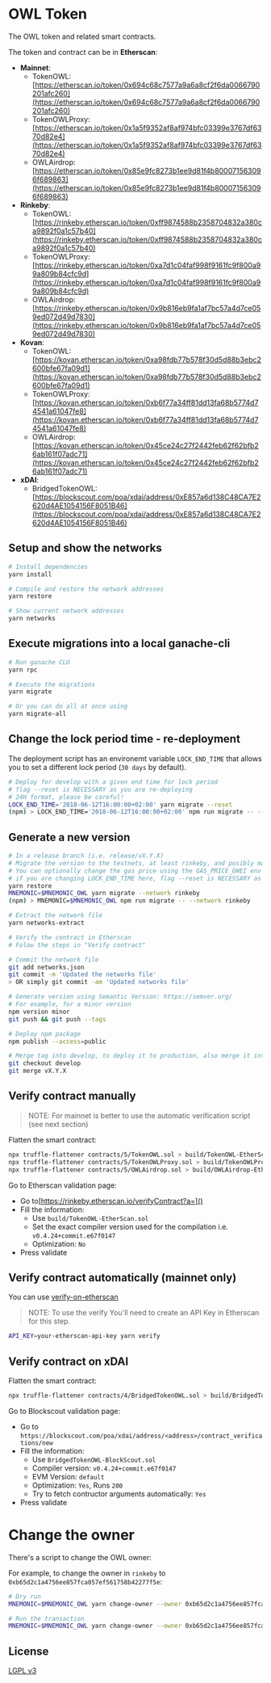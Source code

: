# OWL Token
The OWL token and related smart contracts.

The token and contract can be in **Etherscan**:

* **Mainnet**: 
  * TokenOWL: [https://etherscan.io/token/0x694c68c7577a9a6a8cf2f6da0066790201afc260](https://etherscan.io/token/0x694c68c7577a9a6a8cf2f6da0066790201afc260)
  * TokenOWLProxy: [https://etherscan.io/token/0x1a5f9352af8af974bfc03399e3767df6370d82e4](https://etherscan.io/token/0x1a5f9352af8af974bfc03399e3767df6370d82e4)
  * OWLAirdrop: [https://etherscan.io/token/0x85e9fc8273b1ee9d81f4b800071563096f689863](https://etherscan.io/token/0x85e9fc8273b1ee9d81f4b800071563096f689863)
* **Rinkeby**:
  * TokenOWL: [https://rinkeby.etherscan.io/token/0xff9874588b2358704832a380ca9892f0a1c57b40](https://rinkeby.etherscan.io/token/0xff9874588b2358704832a380ca9892f0a1c57b40)
  * TokenOWLProxy: [https://rinkeby.etherscan.io/token/0xa7d1c04faf998f9161fc9f800a99a809b84cfc9d](https://rinkeby.etherscan.io/token/0xa7d1c04faf998f9161fc9f800a99a809b84cfc9d)
  * OWLAirdrop: [https://rinkeby.etherscan.io/token/0x9b816eb9fa1af7bc57a4d7ce059ed072d49d7830](https://rinkeby.etherscan.io/token/0x9b816eb9fa1af7bc57a4d7ce059ed072d49d7830)
* **Kovan**:
  * TokenOWL: [https://kovan.etherscan.io/token/0xa98fdb77b578f30d5d88b3ebc2600bfe67fa09d1](https://kovan.etherscan.io/token/0xa98fdb77b578f30d5d88b3ebc2600bfe67fa09d1)
  * TokenOWLProxy: [https://kovan.etherscan.io/token/0xb6f77a34ff81dd13fa68b5774d74541a61047fe8](https://kovan.etherscan.io/token/0xb6f77a34ff81dd13fa68b5774d74541a61047fe8)
  * OWLAirdrop: [https://kovan.etherscan.io/token/0x45ce24c27f2442feb62f62bfb26ab161f07adc71](https://kovan.etherscan.io/token/0x45ce24c27f2442feb62f62bfb26ab161f07adc71)
* **xDAI**:
  * BridgedTokenOWL: [https://blockscout.com/poa/xdai/address/0xE857a6d138C48CA7E2620d4AE1054156F8051B46](https://blockscout.com/poa/xdai/address/0xE857a6d138C48CA7E2620d4AE1054156F8051B46)

## Setup and show the networks
```bash
# Install dependencies
yarn install

# Compile and restore the network addresses
yarn restore

# Show current network addresses
yarn networks
```

## Execute migrations into a local ganache-cli
```bash
# Run ganache CLU
yarn rpc

# Execute the migrations
yarn migrate

# Or you can do all at once using
yarn migrate-all
```

## Change the lock period time - re-deployment
The deployment script has an environemt variable `LOCK_END_TIME` that 
allows you to set a different lock period (`30 days` by default).

```bash
# Deploy for develop with a given end time for lock period
# flag --reset is NECESSARY as you are re-deploying
# 24H format, please be careful!
LOCK_END_TIME='2018-06-12T16:00:00+02:00' yarn migrate --reset
(npm) > LOCK_END_TIME='2018-06-12T16:00:00+02:00' npm run migrate -- --reset
```

## Generate a new version
```bash
# In a release branch (i.e. release/vX.Y.X)
# Migrate the version to the testnets, at least rinkeby, and posibly mainnet
# You can optionally change the gas price using the GAS_PRICE_GWEI env variable
# if you are changing LOCK_END_TIME here, flag --reset is NECESSARY as you are re-deploying
yarn restore
MNEMONIC=$MNEMONIC_OWL yarn migrate --network rinkeby
(npm) > MNEMONIC=$MNEMONIC_OWL npm run migrate -- --network rinkeby

# Extract the network file
yarn networks-extract

# Verify the contract in Etherscan
# Folow the steps in "Verify contract"

# Commit the network file
git add networks.json
git commit -m 'Updated the networks file'
> OR simply git commit -am 'Updated networks file'

# Generate version using Semantic Version: https://semver.org/
# For example, for a minor version
npm version minor
git push && git push --tags

# Deploy npm package
npm publish --access=public

# Merge tag into develop, to deploy it to production, also merge it into master
git checkout develop
git merge vX.Y.X
```

## Verify contract manually
> NOTE: For mainnet is better to use the automatic verification script (see next section)

Flatten the smart contract:
```bash
npx truffle-flattener contracts/5/TokenOWL.sol > build/TokenOWL-EtherScan.sol
npx truffle-flattener contracts/5/TokenOWLProxy.sol > build/TokenOWLProxy-EtherScan.sol
npx truffle-flattener contracts/5/OWLAirdrop.sol > build/OWLAirdrop-EtherScan.sol
```

Go to Etherscan validation page:
* Go to[https://rinkeby.etherscan.io/verifyContract?a=]()
* Fill the information:
  * Use `build/TokenOWL-EtherScan.sol`
  * Set the exact compiler version used for the compilation i.e. `v0.4.24+commit.e67f0147`
  * Optimization: `No`
* Press validate

## Verify contract automatically (mainnet only)
You can use [verify-on-etherscan](https://www.npmjs.com/package/verify-on-etherscan)

> NOTE: To use the verify You'll need to create an API Key in Etherscan for this step.

```bash
API_KEY=your-etherscan-api-key yarn verify
```

## Verify contract on xDAI

Flatten the smart contract:
```bash
npx truffle-flattener contracts/4/BridgedTokenOWL.sol > build/BridgedTokenOWL-BlockScout.sol
```

Go to Blockscout validation page:
* Go to `https://blockscout.com/poa/xdai/address/<address>/contract_verifications/new`
* Fill the information:
  * Use `BridgedTokenOWL-BlockScout.sol`
  * Compiler version: `v0.4.24+commit.e67f0147`
  * EVM Version: `default`
  * Optimization: `Yes`, Runs `200`
  * Try to fetch contructor arguments automatically: `Yes`
* Press validate


# Change the owner
There's a script to change the OWL owner:

For example, to change the owner in `rinkeby` to `0xb65d2c1a4756ee857fca057ef561758b42277f5e`:
```bash
# Dry run 
MNEMONIC=$MNEMONIC_OWL yarn change-owner --owner 0xb65d2c1a4756ee857fca057ef561758b42277f5e --network rinkeby --dry-run

# Run the transaction
MNEMONIC=$MNEMONIC_OWL yarn change-owner --owner 0xb65d2c1a4756ee857fca057ef561758b42277f5e --network rinkeby
```

## License
[LGPL v3](./LICENSE)
